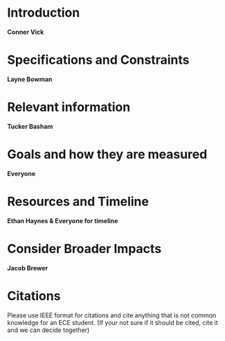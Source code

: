 # Introduction
**Conner Vick**

# Specifications and Constraints
**Layne Bowman**

# Relevant information
**Tucker Basham**

# Goals and how they are measured
**Everyone**

# Resources and Timeline
**Ethan Haynes & Everyone for timeline**

# Consider Broader Impacts
**Jacob Brewer**

# Citations
Please use IEEE format for citations and cite anything that is not common knowledge for an ECE student. (If your not sure if it should be cited, cite it and we can decide together)
